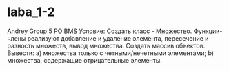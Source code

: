 # laba_1-2
Аndrey
Group 5
POIBMS
Условие:
Создать класс - Множество. Функции-члены реализуют добавление и удаление элемента, пересечение и разность множеств, вывод множества. Создать массив объектов. Вывести: a) множества только с четными/нечетными элементами; b) множества, содержащие отрицательные элементы.
